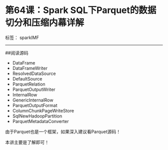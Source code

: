 # 第64课：Spark SQL下Parquet的数据切分和压缩内幕详解

标签： sparkIMF

---

##阅读源码

* DataFrame
* DataFrameWriter
* ResolvedDataSource
* DefaultSource
* ParquetRelation
* ParquetOutputWriter
* InternalRow
* GenericInternalRow
* ParquetOutputFormat
* ColumnChunkPageWriteStore
* SqlNewHadoopPartition
* ParquetMetadataConverter

由于Parquet也是一个框架，如果深入建议看Parquet源码！

本讲主要是了解即可！
